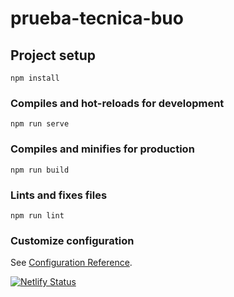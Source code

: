 # prueba-tecnica-buo

## Project setup
```
npm install
```

### Compiles and hot-reloads for development
```
npm run serve
```

### Compiles and minifies for production
```
npm run build
```

### Lints and fixes files
```
npm run lint
```

### Customize configuration
See [Configuration Reference](https://cli.vuejs.org/config/).

[![Netlify Status](https://api.netlify.com/api/v1/badges/d0cd3fd0-cdd5-4718-bf7d-15e78812de3f/deploy-status)](https://app.netlify.com/sites/poketest-fran/deploys)
